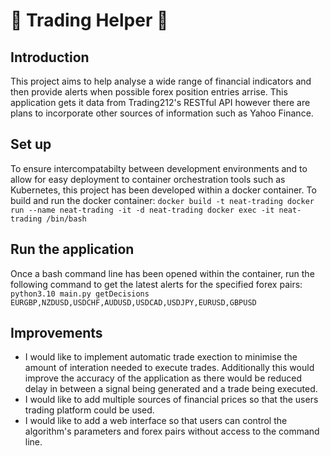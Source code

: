 # 🧠 Trading Helper 🧠
## Introduction
This project aims to help analyse a wide range of financial indicators and then provide alerts when possible forex position entries arrise. This application gets it data from Trading212's RESTful API however there are plans to incorporate other sources of information such as Yahoo Finance.
## Set up
To ensure intercompatabilty between development environments and to allow for easy deployment to container orchestration tools such as Kubernetes, this project has been developed within a docker container. To build and run the docker container:
``
docker build -t neat-trading
docker run --name neat-trading -it -d neat-trading
docker exec -it neat-trading /bin/bash
``
## Run the application
Once a bash command line has been opened within the container, run the following command to get the latest alerts for the specified forex pairs:
``
python3.10 main.py getDecisions EURGBP,NZDUSD,USDCHF,AUDUSD,USDCAD,USDJPY,EURUSD,GBPUSD
``
## Improvements
 - I would like to implement automatic trade exection to minimise the amount of interation needed to execute trades. Additionally this would improve the accuracy of the application as there would be reduced delay in between a signal being generated and a trade being executed.
 - I would like to add multiple sources of financial prices so that the users trading platform could be used.
 - I would like to add a web interface so that users can control the algorithm's parameters and forex pairs without access to the command line.
